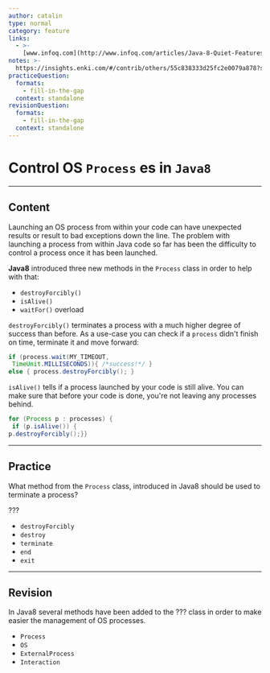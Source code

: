 ```yaml
---
author: catalin
type: normal
category: feature
links:
  - >-
    [www.infoq.com](http://www.infoq.com/articles/Java-8-Quiet-Features){website}
notes: >-
  https://insights.enki.com/#/contrib/others/55c838333d25fc2e0079a878?search=khandelwalrinki
practiceQuestion:
  formats:
    - fill-in-the-gap
  context: standalone
revisionQuestion:
  formats:
    - fill-in-the-gap
  context: standalone
---
```


# Control OS `Process` es in `Java8`


---

## Content

Launching an OS process from within your code can have unexpected results or result to bad exceptions down the line.
 The problem with launching a process from within Java code so far has been the difficulty to control a process once it has been launched.

**Java8** introduced three new methods in the `Process` class in order to help with that:

- `destroyForcibly()`
- `isAlive()`
- `waitFor()` overload

`destroyForcibly()` terminates a process with a much higher degree of success than before. As a use-case you can check if a `process` didn't finish on time, terminate it and move forward:

```java
if (process.wait(MY_TIMEOUT, 
 TimeUnit.MILLISECONDS)){ /*success!*/ }
else { process.destroyForcibly(); }

```

`isAlive()` tells if a process launched by your code is still alive. You can make sure that before your code is done, you're not leaving any processes behind. 

```java
for (Process p : processes) {
 if (p.isAlive()) { 
p.destroyForcibly();}}
```


---

## Practice

What method from the `Process` class, introduced in Java8 should be used to terminate a process?

???

- `destroyForcibly` 
- `destroy` 
- `terminate` 
- `end` 
- `exit`


---

## Revision

In Java8  several methods have been added to the ??? class in order to make easier the management of OS processes.

- `Process` 
- `OS` 
- `ExternalProcess` 
- `Interaction`
